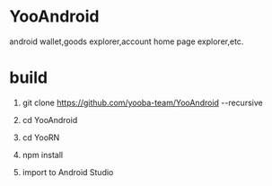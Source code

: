 # YooAndroid
android wallet,goods explorer,account home page explorer,etc.

# build

1. git clone https://github.com/yooba-team/YooAndroid --recursive

2. cd YooAndroid

3. cd  YooRN

4. npm install

5. import to Android Studio
